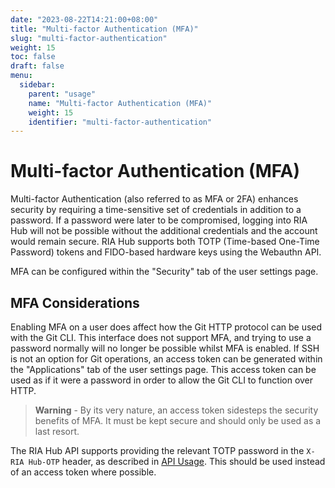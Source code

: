 ```yaml
---
date: "2023-08-22T14:21:00+08:00"
title: "Multi-factor Authentication (MFA)"
slug: "multi-factor-authentication"
weight: 15
toc: false
draft: false
menu:
  sidebar:
    parent: "usage"
    name: "Multi-factor Authentication (MFA)"
    weight: 15
    identifier: "multi-factor-authentication"
---
```


# Multi-factor Authentication (MFA)

Multi-factor Authentication (also referred to as MFA or 2FA) enhances security by requiring a time-sensitive set of credentials in addition to a password.
If a password were later to be compromised, logging into RIA Hub will not be possible without the additional credentials and the account would remain secure.
RIA Hub supports both TOTP (Time-based One-Time Password) tokens and FIDO-based hardware keys using the Webauthn API.

MFA can be configured within the "Security" tab of the user settings page.

## MFA Considerations

Enabling MFA on a user does affect how the Git HTTP protocol can be used with the Git CLI.
This interface does not support MFA, and trying to use a password normally will no longer be possible whilst MFA is enabled.
If SSH is not an option for Git operations, an access token can be generated within the "Applications" tab of the user settings page.
This access token can be used as if it were a password in order to allow the Git CLI to function over HTTP.

> **Warning** - By its very nature, an access token sidesteps the security benefits of MFA.
> It must be kept secure and should only be used as a last resort.

The RIA Hub API supports providing the relevant TOTP password in the `X-RIA Hub-OTP` header, as described in [API Usage](development/api-usage.md).
This should be used instead of an access token where possible.
